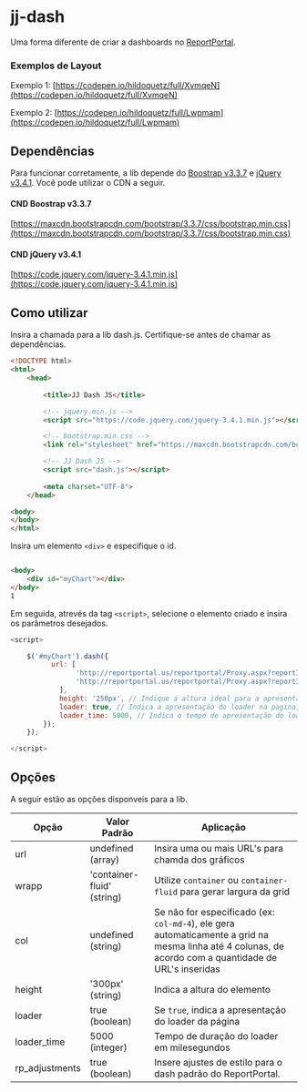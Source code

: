 # jj-dash 
Uma forma diferente de criar a dashboards no [ReportPortal](http://reportportal.com/).

### Exemplos de Layout

Exemplo 1: [https://codepen.io/hildoquetz/full/XvmqeN](https://codepen.io/hildoquetz/full/XvmqeN)

Exemplo 2: [https://codepen.io/hildoquetz/full/Lwpmam](https://codepen.io/hildoquetz/full/Lwpmam)


## Dependências

Para funcionar corretamente, a lib depende do [Boostrap v3.3.7](https://getbootstrap.com/docs/3.3/getting-started/) e [jQuery v3.4.1](https://jquery.com/). Você pode utilizar o CDN a seguir. 


#### CND Boostrap v3.3.7
[https://maxcdn.bootstrapcdn.com/bootstrap/3.3.7/css/bootstrap.min.css](https://maxcdn.bootstrapcdn.com/bootstrap/3.3.7/css/bootstrap.min.css) 

#### CND jQuery v3.4.1
[https://code.jquery.com/jquery-3.4.1.min.js](https://code.jquery.com/jquery-3.4.1.min.js)


## Como utilizar

Insira a chamada para a lib dash.js. Certifique-se antes de chamar as dependências. 

``` html
<!DOCTYPE html>
<html>
    <head>
        
        <title>JJ Dash JS</title>

        <!-- jquery.min.js -->
        <script src="https://code.jquery.com/jquery-3.4.1.min.js"></script>

        <!-- bootstrap.min.css -->
        <link rel="stylesheet" href="https://maxcdn.bootstrapcdn.com/bootstrap/3.3.7/css/bootstrap.min.css">

        <!-- JJ Dash JS -->
        <script src="dash.js"></script>
        
        <meta charset="UTF-8">
    </head>

<body>
</body>
</html>
```

Insira um elemento `<div>` e especifique o id.  

``` html

<body>
    <div id="myChart"></div>
</body>
1
```

Em seguida, atrevés da tag `<script>`, selecione o elemento criado e insira os parâmetros desejados. 

``` javascript
<script>

    $('#myChart').dash({
          url: [
                'http://reportportal.us/reportportal/Proxy.aspx?reportId=463&toolbar=0&filters=0&description=0&name=0&scroll=0', // URL do relatório 
                'http://reportportal.us/reportportal/Proxy.aspx?reportId=463&toolbar=0&filters=0&description=0&name=0&scroll=0', // Você pode inserir mais de uma URL
            ],
            height: '250px', // Indique a altura ideal para a apresentação do relatório
            loader: true, // Indica a apresentação do loader na pagina,
            loader_time: 5000, // Indica o tempo de apresentação do loader
        });
    });

</script>
```


## Opções


A seguir estão as opções disponveis para a lib.

| Opção | Valor Padrão | Aplicação
| --- | --- | --- | 
| url | undefined (array) | Insira uma ou mais URL's para chamda dos gráficos
|wrapp| 'container-fluid' (string) | Utilize `container` ou `container-fluid` para gerar largura da grid 
|col| undefined (string)| Se não for especificado (ex: `col-md-4`), ele gera automaticamente a grid na mesma linha até 4 colunas, de acordo com a quantidade de URL's inseridas 
|height| '300px' (string)| Indica a altura do elemento
|loader| true (boolean)| Se `true`, indica a apresentação do loader da página 
|loader_time|5000 (integer)|Tempo de duração do loader em milesegundos
|rp_adjustments|true (boolean)| Insere ajustes de estilo para o dash padrão do ReportPortal.